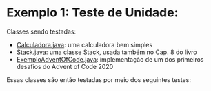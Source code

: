 # Exemplo 1: Teste de Unidade:

Classes sendo testadas:

* [Calculadora.java](https://github.com/mtov/ESM-ExemplosCodigo/blob/master/cap8/exemplo1/src/main/java/exemplo1/Calculadora.java):
  uma calculadora bem simples
* [Stack.java](https://github.com/mtov/ESM-ExemplosCodigo/blob/master/cap8/exemplo1/src/main/java/exemplo1/Stack.java):
  uma classe Stack, usada também no Cap. 8 do livro
* [ExemploAdventOfCode.java](https://github.com/mtov/ESM-ExemplosCodigo/blob/master/cap8/exemplo1/src/main/java/exemplo1/ExemploAdventOfCode.java):
  implementação de um dos primeiros desafios do Advent of Code 2020

Essas classes são então testadas por meio dos seguintes testes:


